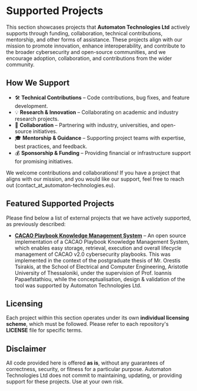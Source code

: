 # Supported Projects  

This section showcases projects that **Automaton Technologies Ltd** actively supports through funding, collaboration, technical contributions, mentorship, and other forms of assistance.
These projects align with our mission to promote innovation, enhance interoperability, and contribute to the broader cybersecurity and open-source communities, and we encourage adoption, collaboration, and contributions from the wider community.  

## How We Support  
- 🛠️ **Technical Contributions** – Code contributions, bug fixes, and feature development.  
- 💡 **Research & Innovation** – Collaborating on academic and industry research projects.  
- 🤝 **Collaboration** – Partnering with industry, universities, and open-source initiatives.  
- 🎓 **Mentorship & Guidance** – Supporting project teams with expertise, best practices, and feedback.  
- 💰 **Sponsorship & Funding** – Providing financial or infrastructure support for promising initiatives.  

We welcome contributions and collaborations! If you have a project that aligns with our mission, and you would like our support, feel free to reach out (contact_at_automaton-technologies.eu).  

## Featured Supported Projects  
Please find below a list of external projects that we have actively supported, as previously described: 

- **[CACAO Playbook Knowledge Management System](https://github.com/Orestistsira/cacao-knowledge-base)** – An open source implementation of a CACAO Playbook Knowledge Management System, which enables easy storage, retrieval, execution and overall lifecycle management of CACAO v2.0 cybersecurity playbooks. This was implemented in the context of the postgraduate thesis of Mr. Orestis Tsirakis, at the School of Electrical and Computer Engineering, Aristotle University of Thessaloniki, under the supervision of Prof. Ioannis Papaefstathiou, while the conceptualisation, design & validation of the tool was supported by Automaton Technologies Ltd.

## Licensing  
Each project within this section operates under its own **individual licensing scheme**, which must be followed. Please refer to each repository's **LICENSE** file for specific terms.  

## Disclaimer  
All code provided here is offered **as is**, without any guarantees of correctness, security, or fitness for a particular purpose. Automaton Technologies Ltd does not commit to maintaining, updating, or providing support for these projects. Use at your own risk.  
